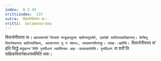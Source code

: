 ```yaml
---
index:  8.3.34
vrittiindex:  137
sutra:  विसर्जनीयस्य सः।
vritti:  balamanorama 
---
```


विसर्जनीयस्य सः। `खरवसानयो'रित्यतो मण्डूकप्लुत्या खरीत्यनुवर्तते, एकदेशे स्वरितत्वप्रतिज्ञानात्। केचित्तु विसर्गश्रवणात् खरीत्यार्थिकम्, अवसानस्य तु न संबन्धः, व्याख्यानादित्याहुः। तदाह--खरीति। `विसर्जनीयस्य स' इति सिद्धे `संपुंकाना'मिति पुनर्विधानं व्यर्थमित्यत आह--एतदपवादेनेति। पुनर्विधानं `वा शरी'ति पाक्षिकविसर्गबाधनार्थमिति भावः। 

